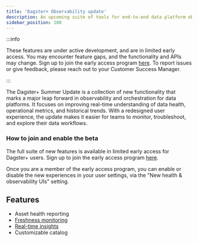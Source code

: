 ```yaml
---
title: 'Dagster+ Observability update'
description: An upcoming suite of tools for end-to-end data platform observability
sidebar_position: 100
---
```


:::info

These features are under active development, and are in limited early access. You may encounter feature gaps, and the functionality and APIs may change. Sign up to join the early access program [here](https://dagster.io/summer). To report issues or give feedback, please reach out to your Customer Success Manager.

:::

The Dagster+ Summer Update is a collection of new functionality that marks a major leap forward in observability and orchestration for data platforms. It focuses on improving real-time understanding of data health, operational metrics, and historical trends. With a redesigned user experience, the update makes it easier for teams to monitor, troubleshoot, and explore their data workflows.

### How to join and enable the beta

The full suite of new features is available in limited early access for Dagster+ users. Sign up to join the early access program [here](https://dagster.io/summer).

Once you are a member of the early access program, you can enable or disable the new experiences in your user settings, via the "New health & observability UIs" setting.

## Features
- Asset health reporting
- [Freshness monitoring](/guides/labs/observability-update/freshness)
- [Real-time insights](/guides/labs/observability-update/insights)
- Customizable catalog

